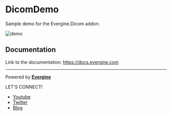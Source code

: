 # DicomDemo

Sample demo for the Evergine.Dicom addon.

![demo](media/demo.gif)

## Documentation

Link to the documentation: https://docs.evergine.com

----
Powered by **[Evergine](http://www.evergine.com)**

LET'S CONNECT!

- [Youtube](https://www.youtube.com/c/Evergine)
- [Twitter](https://x.com/EvergineTeam)
- [Blog](https://evergine.com/news/)
